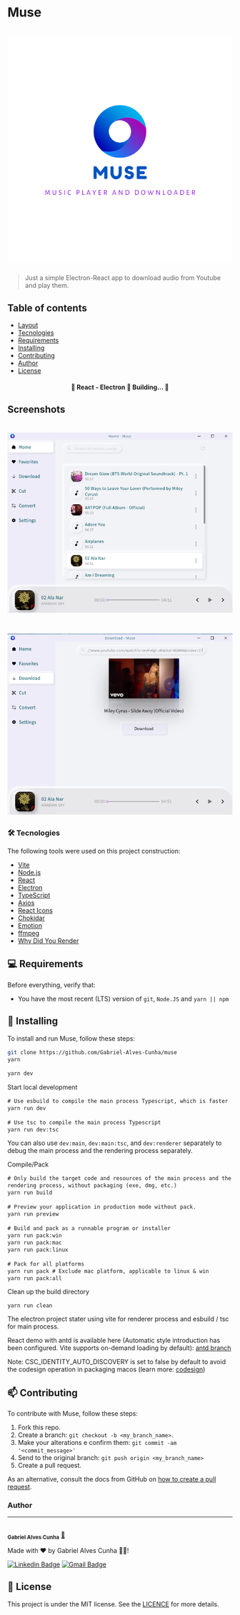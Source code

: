 # Muse

<h1 align="center">
	<img src="src/renderer/assets/icons/logo_with_name.svg" alt="logo">
</h1>

> Just a simple Electron-React app to download audio from Youtube and play them.

## Table of contents

<!--ts-->

- [Layout](#Layout)
- [Tecnologies](#Tecnologies)
- [Requirements](#Requirements)
- [Installing](#Installing)
- [Contributing](#Contributing)
- [Author](#Author)
- [License](#License)
<!--te-->

<h4 align="center">
	🚧  React - Electron 🚀 Building...  🚧
</h4>

## Screenshots

<h1 align="center">
  <img src="images/Screenshot from 2021-12-18 18-38-42.png" />
</h1>

<h1 align="center">
  <img src="images/Screenshot from 2021-12-18 18-39-21.png" />
</h1>

<!-- ## Features

- [x] Companies or entities can register on the web platform by sending:

  - [x] an image of the collection point
  - [x] entity name, email and whatsapp
  - [x] and the address so that it can appear on the map
  - [x] in addition to selecting one or more collection items:
    - lamps
    - Batteries
    - papers and cardboard
    - electronic waste
    - organic waste
    - kitchen oil

- [x] Users have access to the mobile application, where they can:
  - [x] browse the map to see the registered institutions
  - [x] contact the entity via E-mail or WhatsApp -->

### 🛠 Tecnologies

The following tools were used on this project construction:

- [Vite](https://vitejs.dev/)
- [Node.js](https://nodejs.org/en/)
- [React](https://pt-br.reactjs.org/)
- [Electron](https://www.electronjs.org/)
- [TypeScript](https://www.typescriptlang.org/)
- [Axios](https://github.com/axios/axios)
- [React Icons](https://react-icons.github.io/react-icons/)
- [Chokidar](https://github.com/paulmillr/chokidar)
- [Emotion](https://github.com/emotion-js/emotion)
- [ffmpeg](https://github.com/fluent-ffmpeg/node-fluent-ffmpeg)
- [Why Did You Render](https://github.com/welldone-software/why-did-you-render)

## 💻 Requirements

Before everything, verify that:

- You have the most recent (LTS) version of `git`, `Node.JS` and `yarn || npm`

## 🚀 Installing

To install and run Muse, follow these steps:

```bash
git clone https://github.com/Gabriel-Alves-Cunha/muse
yarn
```

```bash
yarn dev
```

Start local development

```shell
# Use esbuild to compile the main process Typescript, which is faster
yarn run dev

# Use tsc to compile the main process Typescript
yarn run dev:tsc
```

You can also use `dev:main`, `dev:main:tsc`, and `dev:renderer` separately to debug the main process and the rendering process separately.

Compile/Pack

```shell
# Only build the target code and resources of the main process and the rendering process, without packaging (exe, dmg, etc.)
yarn run build

# Preview your application in production mode without pack.
yarn run preview

# Build and pack as a runnable program or installer
yarn run pack:win
yarn run pack:mac
yarn run pack:linux

# Pack for all platforms
yarn run pack # Exclude mac platform, applicable to linux & win
yarn run pack:all
```

Clean up the build directory

```shell
yarn run clean
```

The electron project stater using vite for renderer process and esbuild / tsc for main process.

React demo with antd is available here (Automatic style introduction has been configured. Vite supports on-demand loading by default): [antd branch](https://github.com/jctaoo/electron-starter/tree/antd)

Note: CSC_IDENTITY_AUTO_DISCOVERY is set to false by default to avoid the codesign operation in packaging macos (learn more: [codesign](https://www.electron.build/code-signing))

## 📫 Contributing

To contribute with Muse, follow these steps:

1. Fork this repo.
2. Create a branch: `git checkout -b <my_branch_name>`.
3. Make your alterations e confirm them: `git commit -am '<commit_message>'`
4. Send to the original branch: `git push origin <my_branch_name>`
5. Create a pull request.

As an alternative, consult the docs from GitHub on [how to create a pull request](https://help.github.com/en/github/collaborating-with-issues-and-pull-requests/creating-a-pull-request).

### Author

---

<a href="https://github.com/Gabriel-Alves-Cunha/">
 <img style="border-radius: 50%;" src="https://github.com/Gabriel-Alves-Cunha.png" width="100px;" alt=""/>
 <br />
 <sub><b>Gabriel Alves Cunha</b></sub></a> <a href="https://blog.rocketseat.com.br/author/thiago//" title="Rocketseat">🚀</a>

Made with ❤️ by Gabriel Alves Cunha 👋🏽!

[![Linkedin Badge](https://img.shields.io/badge/-Gabriel-blue?style=flat-square&logo=Linkedin&logoColor=white&link=https://www.linkedin.com/in/gabriel-alves-cunha-214178174/)](https://www.linkedin.com/in/gabriel-alves-cunha-214178174/)
[![Gmail Badge](https://img.shields.io/badge/-gabriel925486@gmail.com-c14438?style=flat-square&logo=Gmail&logoColor=white&link=mailto:gabriel925486@gmail.com)](mailto:gabriel925486@gmail.com)

## 📝 License

This project is under the MIT license. See the [LICENCE](LICENCE) for more details.
